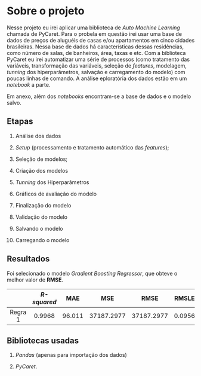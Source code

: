 # Sobre o projeto

Nesse projeto eu irei aplicar uma biblioteca de *Auto Machine Learning* chamada de PyCaret. Para o probela em questão irei usar uma base de dados de preços de aluguéis de casas
e/ou apartamentos em cinco cidades brasileiras. Nessa base de dados há características dessas residências, como número de salas, de banheiros, área, taxas e etc. Com a biblioteca
PyCaret eu irei automatizar uma série de processos (como tratamento das variáveis, transformação das variáveis, seleção de *features*, modelagem, *tunning* dos hiperparâmetros, 
salvação e carregamento do modelo) com poucas linhas de comando. A análise eploratória dos dados estão em um *notebook* a parte.

Em anexo, além dos *notebooks* encontram-se a base de dados e o modelo salvo.

## Etapas

1) Análise dos dados

2) *Setup* (processamento e tratamento automático das *features*);

3) Seleção de modelos;

4) Criação dos modelos

5) *Tunning* dos Hiperparâmetros

6) Gráficos de avaliação do modelo

7) Finalização do modelo

8) Validação do modelo

9) Salvando o modelo

10) Carregando o modelo

## Resultados

Foi selecionado o modelo *Gradient Boosting Regressor*, que obteve o melhor valor de **RMSE**.

  |          |  *R-squared*  |  MAE   |    MSE    |     RMSE      |    RMSLE      |   MAPE      |
|:--------:|:-----------:|:------------:|:---------------:|:---------------:|:---------------:|:---------------:|
|Regra 1   | 0.9968 |  96.011|  37187.2977    |   37187.2977    |  0.0956   | 0.0416    |

## Bibliotecas usadas

1) *Pandas* (apenas para importação dos dados)

2) *PyCaret*.



